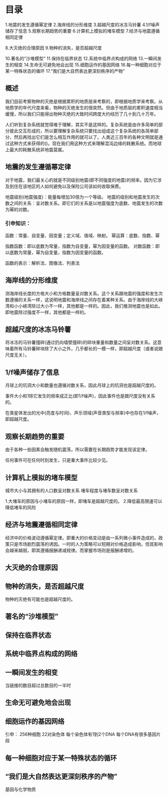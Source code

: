 # 目录
1.地震的发生遵循幂定律
2.海岸线的分形维度
3.超越尺度的冰冻马铃薯
4.1/f噪声储存了信息
5.观察长期趋势的重要
6.计算机上模拟的堵车模型
7.经济与地震遵循相同定律

8.大灭绝的合理原因
9.物种的消失，是否超越尺度

10.著名的“沙堆模型”
11.保持在临界状态
12.系统中临界点构成的网络
13.一瞬间发生的相变
14.生命无可避免地会出现
15.细胞运作的基因网络
16.每一种细胞对应于某一特殊状态的循环
17.“我们是大自然表达更深刻秩序的产物”

## 概述
我们目前考察物种的灭绝是根据累积的地质层来考察的，即根据地质学来考察。从地质学的年代尺度来看，物种的灭绝发生的很突然。但由于地质层的累积速度相当缓慢，所以我们只能得出物种灭绝的大致时间跨度大约经历了几十到几十万年。

人们听到复杂系统就觉得难于理解，其实不是这样的。复杂系统是由许多简单的部分彼此交互形成的，所以要理解复杂系统只要找出组成这个复杂系统的各简单部分，然后再找出它们是怎么相互作用的就可以了。人类近三百年的各种文明就是通过这种方式来获得的()。现在我们用这种方式来理解混沌边缘的耗散系统。而地球上最大的耗散系统非地震莫属。

## 地震的发生遵循幂定律
对于地震，我们最关心的就是不同级别地震(即不同强度的地震)的频率。因为它涉及到住在该地区的人如何避免以及保险公司该如何收取保费。

地震级别(地震强度)：能量每增加30倍为一个等级。
地震的级别和地震发生的次数之间的关系：呈对数关系。即它们的关系是以地震强度为底数、地震发生的次数为幂的对数。

### 引申知识：
函数：常量、自变量、因变量；定义域、值域、映射。
幂运算：底数、指数、幂

指数函数：即以底数为常量，指数为自变量，幂为因变量的函数。
对数函数：即以底数为常量，幂为自变量，指数为因变量的函数。

函数的表示：解析法、图像法、列表法

## 海岸线的分形维度
测海岸线长度的方格大小和方格数量呈对数关系。这个关系跟地震的强度和发生次数遵循的关系一样，这说明地震和海岸线之间存在着某种关系。由于海岸线的大峡湾和小小峡湾除过大小不一样，其他都是一样的。因此，我们推测地震也是如此。即地震除过强度不一样，其他都是一样的。

## 超越尺度的冰冻马铃薯
将冰冻的马铃薯撞碎(通过扔向墙壁撞碎)的碎块重量和数量之间呈对数关系。这意味着所有马铃薯碎块除了大小之外，几乎都长的一模一样，即超越尺度（或者说跟尺度无关）。

## 1/f噪声储存了信息
月球上的坑洞大小和数量也遵循对数关系，因此月球上的坑洞也是超越尺度的。

事件大小和1除它发生的频率成正比(即1/f噪声)，因此事件也是跟尺度没有关系的。

在类星体发出的光中(亮度与时间)、声乐领域(声音类型与频率)中也存在1/f噪声，即超越尺度。


## 观察长期趋势的重要
由于各种一些因素会触发随机震荡，所以需要在长期趋势才能发现该定律。

任何事件可在任何时刻发生，只是重大事件比较少见。
## 计算机上模拟的堵车模型
城市大小与其拥有的人口数呈对数关系
堵车程度与堵车数呈对数关系

1.大堵车的原因与小堵车的原因一样，即堵车是超越尺度的。
2.降低最高限速可以降低堵车的风险

## 经济与地震遵循相同定律
经济中的价格波动遵循幂定律。即重大的价格变动是由一系列微小事件造成的，政策只是市场剧烈震荡的诱因。一时的人为策略可以短期对价格造成影响，但其影响会越来越弱，即其遵循报酬递减规律。而掌握市场则是报酬递增的。

## 大灭绝的合理原因

## 物种的消失，是否超越尺度
物种的灭绝有可能也是超越尺度的。

## 著名的“沙堆模型”

## 保持在临界状态
## 系统中临界点构成的网络
## 一瞬间发生的相变
当链接的数目超过总数目的一半时
## 生命无可避免地会出现

## 细胞运作的基因网络

引申：
256种细胞
22对染色体
每个染色体有1到2个DNA
每个DNA有很多基因片段

## 每一种细胞对应于某一特殊状态的循环

## “我们是大自然表达更深刻秩序的产物”

基因与化学物质